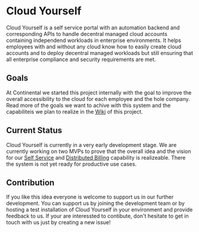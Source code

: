 # Cloud Yourself
Cloud Yourself is a self service portal with an automation backend and corresponding APIs to handle decentral managed cloud accounts containing independend workloads in enterprise environments. It helps employees with and without any cloud know how to easily create cloud accounts and to deploy decentral managed workloads but still ensuring that all enterprise compliance and security requirements are met.

## Goals
At Continental we started this project internally with the goal to improve the overall accessibility to the cloud for each employee and the hole company. Read more of the goals we want to achive with this system and the capabiliteis we plan to realize in the [Wiki](https://github.com/continental/cloud-yourself/wiki) of this project.

## Current Status
Cloud Yourself is currently in a very early development stage. We are currently working on two MVPs to prove that the overall idea and the vision for our [Self Service](https://github.com/continental/cloud-yourself/wiki/capability-self-service) and [Distributed Billing](https://github.com/continental/cloud-yourself/wiki/Capability-Distributed-Billing) capability is realizeable. There the system is not yet ready for productive use cases. 

## Contribution
If you like this idea everyone is welcome to support us in our further development. You can support us by joining the development team or by hosting a test installation of Cloud Yourself in your environment and provide feedback to us. If your are interessted to contibute, don't hesitate to get in touch with us just by creating a new issue!

